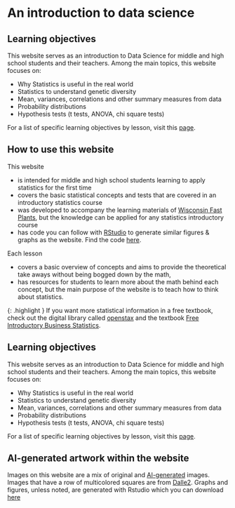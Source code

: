 # An introduction to data science

## Learning objectives

This website serves as an introduction to Data Science for middle and high school students and their teachers. Among the main topics, this website focuses on:

- Why Statistics is useful in the real world
- Statistics to understand genetic diversity
- Mean, variances, correlations and other summary measures from data
- Probability distributions
- Hypothesis tests (t tests, ANOVA, chi square tests)

For a list of specific learning objectives by lesson, visit this [page](https://benrushscience.github.io/learning-data-science//pages/learning-objectives.html).

## How to use this website

This website
- is intended for middle and high school students learning to apply statistics for the first time
- covers the basic statistical concepts and tests that are covered in an introductory statistics course
- was developed to accompany the learning materials of [Wisconsin Fast Plants](https://fastplants.org), but the knowledge can be applied for any statistics introductory course
- has code you can follow with [RStudio](https://posit.co/download/rstudio-desktop/) to generate similar figures & graphs as the website. Find the code [here](https://github.com/benrushscience/learning-data-science/blob/main/code/fast_plants_datawebsite_script.R). 

Each lesson 
- covers a basic overview of concepts and aims to provide the theoretical take aways without being bogged down by the math,
- has resources for students to learn more about the math behind each concept, but the main purpose of the website is to teach how to think about statistics. 

{: .highlight }
If you want more statistical information in a free textbook, check out the digital library called [openstax](https://openstax.org/) and the textbook [Free Introductory Business Statistics](https://openstax.org/details/books/introductory-business-statistics).

## Learning objectives

This website serves as an introduction to Data Science for middle and high school students and their teachers. Among the main topics, this website focuses on:

- Why Statistics is useful in the real world
- Statistics to understand genetic diversity
- Mean, variances, correlations and other summary measures from data
- Probability distributions
- Hypothesis tests (t tests, ANOVA, chi square tests)

For a list of specific learning objectives by lesson, visit this [page](https://benrushscience.github.io/learning-data-science//pages/learning-objectives.html).

## AI-generated artwork within the website
Images on this website are a mix of original and [AI-generated](https://www.mckinsey.com/featured-insights/mckinsey-explainers/what-is-generative-ai) images. Images that have a row of multicolored squares are from [Dalle2](https://openai.com/dall-e-2). Graphs and figures, unless noted, are generated with Rstudio which you can download [here](https://posit.co/download/rstudio-desktop/) 
